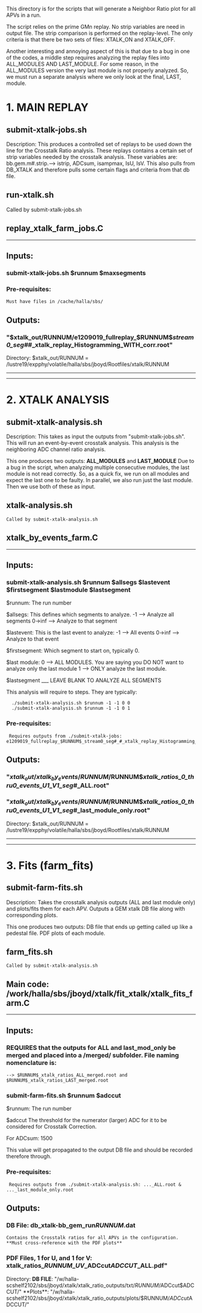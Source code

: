 This directory is for the scripts that will generate a Neighbor Ratio plot for all APVs in a run.

The script relies on the prime GMn replay. No strip variables are need in output file. The strip comparison is performed on the replay-level.
The only criteria is that there be two sets of files: XTALK_ON and XTALK_OFF.

Another interesting and annoying aspect of this is that due to a bug in one of the codes, a middle step requires analyzing the replay files into ALL_MODULES AND LAST_MODULE. For some reason, in the ALL_MODULES version the very last module is not properly analyzed. So, we must run a separate analysis where we only look at the final, LAST, module.

# 1. MAIN REPLAY

  ## submit-xtalk-jobs.sh

  Description: This produces a controlled set of replays to be used down the line for the Crosstalk Ratio analysis. These replays contains a certain set of strip variables needed by the crosstalk analysis. 
  These variables are: bb.gem.m#.strip.--> istrip, ADCsum, isampmax, IsU, IsV.
  This also pulls from DB_XTALK and therefore pulls some certain flags and criteria from that db file.

  ## run-xtalk.sh

   Called by submit-xtalk-jobs.sh
   
  ## replay_xtalk_farm_jobs.C
   
  -------------------------------------------------------------------
  ## Inputs:
  
  ### submit-xtalk-jobs.sh $runnum $maxsegments
  
  ### Pre-requisites:
  
    Must have files in /cache/halla/sbs/ 

  ## Outputs:
  
  ### "$xtalk_out/RUNNUM/e1209019_fullreplay_$RUNNUM$_stream0_seg#_#_xtalk_replay_Histogramming_WITH_corr.root"
  
  Directory:  $xtalk_out/RUNNUM = /lustre19/expphy/volatile/halla/sbs/jboyd/Rootfiles/xtalk/RUNNUM

--------------------------------------------------------------------------------------------------------------------------------------
--------------------------------------------------------------------------------------------------------------------------------------
   
# 2. XTALK ANALYSIS

  ## submit-xtalk-analysis.sh
  
  Description: This takes as input the outputs from "submit-xtalk-jobs.sh". This will run an event-by-event crosstalk analysis. This analysis is the neighboring ADC channel ratio analysis.
  
  This one produces two outputs: **ALL_MODULES** and **LAST_MODULE**
  Due to a bug in the script, when analyzing multiple consecutive modules, the last module is not read correctly. So, as a quick fix, we run on all modules and expect the last one to be faulty. In parallel, we also run just the last module. Then we use both of these as input. 
  
  ## xtalk-analysis.sh
    Called by submit-xtalk-analysis.sh  
    
  ## xtalk_by_events_farm.C
  
 -------------------------------------------------------------------
 
  ## Inputs:
  
  ### submit-xtalk-analysis.sh $runnum $allsegs $lastevent  $firstsegment $lastmodule $lastsegment
  
  $runnum: The run number
  
  $allsegs: This defines which segments to analyze. 
    -1 --> Analyze all segments
    0->inf --> Analyze to that segment
   
  $lastevent: This is the last event to analyze:
    -1 --> All events
    0->inf --> Analyze to that event
    
  $firstsegment: Which segment to start on, typically 0.
  
  $last module:
    0 --> ALL MODULES. You are saying you DO NOT want to analyze only the last module
    1 --> ONLY analyze the last module.
    
  $lastsegment
    ___ LEAVE BLANK TO ANALYZE ALL SEGMENTS
    
  This analysis will require to steps. They are typically:
  
      ./submit-xtalk-analysis.sh $runnum -1 -1 0 0
      ./submit-xtalk-analysis.sh $runnum -1 -1 0 1
      
  
  ### Pre-requisites:
  
     Requires outputs from ./submit-xtalk-jobs: e1209019_fullreplay_$RUNNUM$_stream0_seg#_#_xtalk_replay_Histogramming_WITH_corr.root
     
  ## Outputs:
  
  ### "$xtalk_out/xtalk_by_events/RUNNUM/$RUNNUM$_xtalk_ratios_0_thru0_events_U1_V1_seg_#_ALL.root"
  ### "$xtalk_out/xtalk_by_events/RUNNUM/$RUNNUM$_xtalk_ratios_0_thru0_events_U1_V1_seg_#_last_module_only.root"
  
  Directory:  $xtalk_out/RUNNUM = /lustre19/expphy/volatile/halla/sbs/jboyd/Rootfiles/xtalk/RUNNUM
  
  --------------------------------------------------------------------------------------------------------------------------------------
--------------------------------------------------------------------------------------------------------------------------------------
   
# 3. Fits (farm_fits)

  ## submit-farm-fits.sh
  
  Description: Takes the crosstalk analysis outputs (ALL and last module only) and plots/fits them for each APV. Outputs a GEM xtalk DB file along with corresponding plots.
  
  This one produces two outputs: DB file that ends up getting called up like a pedestal file. PDF plots of each module.
  
  ## farm_fits.sh
    Called by submit-xtalk-analysis.sh  
    
  ## Main code: /work/halla/sbs/jboyd/xtalk/fit_xtalk/xtalk_fits_farm.C
  
 -------------------------------------------------------------------
 
  ## Inputs:
  
  ### REQUIRES that the outputs for ALL and last_mod_only be merged and placed into a /merged/ subfolder. File naming nomenclature is:
    --> $RUNNUM$_xtalk_ratios_ALL_merged.root and $RUNNUM$_xtalk_ratios_LAST_merged.root
  
  ### submit-farm-fits.sh $runnum $adccut
  
  $runnum: The run number
  
  $adccut The threshold for the numerator (larger) ADC for it to be considered for Crosstalk Correction.
  
  For ADCsum: 1500 
  
  This value will get propagated to the output DB file and should be recorded therefore through.
      
  ### Pre-requisites:
  
     Requires outputs from ./submit-xtalk-analysis.sh: ..._ALL.root & ..._last_module_only.root
     
  ## Outputs:
  
  ### DB File: db_xtalk-bb_gem_run$RUNNUM$.dat
    Contains the Crosstalk ratios for all APVs in the configuration. 
    **Must cross-reference with the PDF plots**
  ### PDF Files, 1 for U, and 1 for V: xtalk_ratios_$RUNNUM$_$UV$_ADCcut$ADCCUT$_ALL.pdf"
  
  Directory: 
  **DB FILE**: "/w/halla-scshelf2102/sbs/jboyd/xtalk/xtalk_ratio_outputs/txt/$RUNNUM$/ADCcut$ADCCUT/"
  **Plots**: "/w/halla-scshelf2102/sbs/jboyd/xtalk/xtalk_ratio_outputs/plots/$RUNNUM$/ADCcut$ADCCUT/"
  
